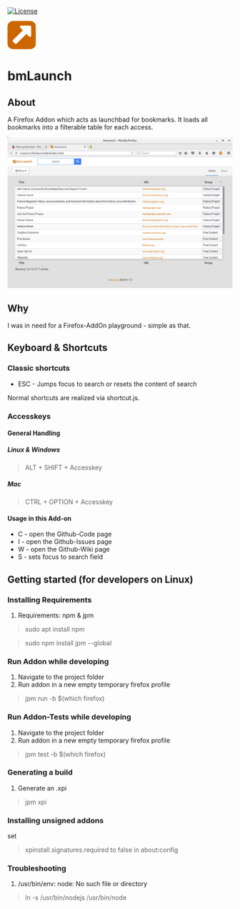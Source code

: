 [![License](https://img.shields.io/badge/license-GPL3-brightgreen.svg)](LICENSE)

![Logo](https://raw.githubusercontent.com/yafp/bmLaunch/master/data/img/fa-external-link-square_64_0_cc6600_none.png)

bmLaunch
=========

## About
A Firefox Addon which acts as launchbad for bookmarks.
It loads all bookmarks into a filterable table for each access.

![UI](https://raw.githubusercontent.com/yafp/bmLaunch/master/doc/currentVersion.png)


## Why
I was in need for a Firefox-AddOn playground - simple as that.

## Keyboard & Shortcuts
### Classic shortcuts
* ESC - Jumps focus to search or resets the content of search

Normal shortcuts are realized via shortcut.js.


### Accesskeys

#### General Handling

##### Linux & Windows

> ALT + SHIFT + Accesskey

##### Mac
> CTRL + OPTION + Accesskey

#### Usage in this Add-on
* C - open the Github-Code page
* I - open the Github-Issues page
* W - open the Github-Wiki page
* S - sets focus to search field





## Getting started (for developers on Linux)
### Installing Requirements
1. Requirements: npm & jpm

> sudo apt install npm

> sudo npm install jpm --global


### Run Addon while developing
1. Navigate to the project folder
2. Run addon in a new empty temporary firefox profile

> jpm run -b $(which firefox)


### Run Addon-Tests while developing
1. Navigate to the project folder
2. Run addon in a new empty temporary firefox profile

> jpm test -b $(which firefox)


### Generating a build
1. Generate an .xpi

> jpm xpi

### Installing unsigned addons
set
> xpinstall.signatures.required
to
> false
in about:config


### Troubleshooting
1. /usr/bin/env: node: No such file or directory

> ln -s /usr/bin/nodejs /usr/bin/node
